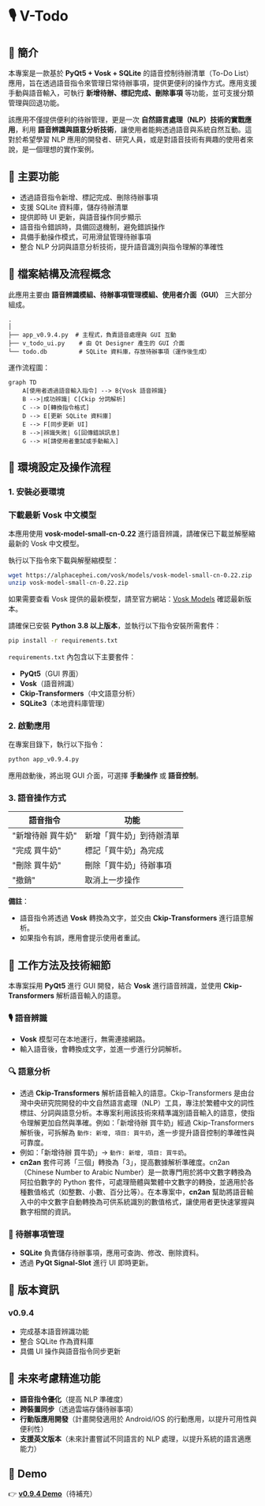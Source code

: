 # 🎙️ V-Todo

## 📌 簡介

本專案是一款基於 **PyQt5 + Vosk + SQLite** 的語音控制待辦清單（To-Do List）應用，旨在透過語音指令來管理日常待辦事項，提供更便利的操作方式。應用支援手動與語音輸入，可執行 **新增待辦、標記完成、刪除事項** 等功能，並可支援分類管理與回退功能。

該應用不僅提供便利的待辦管理，更是一次 **自然語言處理（NLP）技術的實戰應用**，利用 **語音辨識與語意分析技術**，讓使用者能夠透過語音與系統自然互動。這對於希望學習 NLP 應用的開發者、研究人員，或是對語音技術有興趣的使用者來說，是一個理想的實作案例。

## 📌 主要功能

- 透過語音指令新增、標記完成、刪除待辦事項
- 支援 SQLite 資料庫，儲存待辦清單
- 提供即時 UI 更新，與語音操作同步顯示
- 語音指令錯誤時，具備回退機制，避免錯誤操作
- 具備手動操作模式，可用滑鼠管理待辦事項
- 整合 NLP 分詞與語意分析技術，提升語音識別與指令理解的準確性

## 📌 檔案結構及流程概念

此應用主要由 **語音辨識模組、待辦事項管理模組、使用者介面（GUI）** 三大部分組成。

```
.
│
├── app_v0.9.4.py  # 主程式，負責語音處理與 GUI 互動
├── v_todo_ui.py    # 由 Qt Designer 產生的 GUI 介面
└── todo.db         # SQLite 資料庫，存放待辦事項（運作後生成）
```

運作流程圖：

```mermaid
graph TD
    A[使用者透過語音輸入指令] --> B{Vosk 語音辨識}
    B -->|成功辨識| C[Ckip 分詞解析]
    C --> D[轉換指令格式]
    D --> E[更新 SQLite 資料庫]
    E --> F[同步更新 UI]
    B -->|辨識失敗| G[回傳錯誤訊息]
    G --> H[請使用者重試或手動輸入]
```

## 📌 環境設定及操作流程

### 1. 安裝必要環境

### 下載最新 Vosk 中文模型

本應用使用 **vosk-model-small-cn-0.22** 進行語音辨識，請確保已下載並解壓縮最新的 Vosk 中文模型。

執行以下指令來下載與解壓縮模型：

```bash
wget https://alphacephei.com/vosk/models/vosk-model-small-cn-0.22.zip
unzip vosk-model-small-cn-0.22.zip
```

如果需要查看 Vosk 提供的最新模型，請至官方網站：[Vosk Models](https://alphacephei.com/vosk/models) 確認最新版本。

請確保已安裝 **Python 3.8 以上版本**，並執行以下指令安裝所需套件：

```bash
pip install -r requirements.txt
```

`requirements.txt` 內包含以下主要套件：

- **PyQt5**（GUI 界面）
- **Vosk**（語音辨識）
- **Ckip-Transformers**（中文語意分析）
- **SQLite3**（本地資料庫管理）

### 2. 啟動應用

在專案目錄下，執行以下指令：

```bash
python app_v0.9.4.py
```

應用啟動後，將出現 GUI 介面，可選擇 **手動操作** 或 **語音控制**。

### 3. 語音操作方式

| 語音指令       | 功能           |
| ---------- | ------------ |
| "新增待辦 買牛奶" | 新增「買牛奶」到待辦清單 |
| "完成 買牛奶"   | 標記「買牛奶」為完成   |
| "刪除 買牛奶"   | 刪除「買牛奶」待辦事項  |
| "撤銷"       | 取消上一步操作      |

**備註**：

- 語音指令將透過 **Vosk** 轉換為文字，並交由 **Ckip-Transformers** 進行語意解析。
- 如果指令有誤，應用會提示使用者重試。

## 📌 工作方法及技術細節

本專案採用 **PyQt5** 進行 GUI 開發，結合 **Vosk** 進行語音辨識，並使用 **Ckip-Transformers** 解析語音輸入的語意。

### 🎙️ 語音辨識

- **Vosk** 模型可在本地運行，無需連接網路。
- 輸入語音後，會轉換成文字，並進一步進行分詞解析。

### 🔍 語意分析

- 透過 **Ckip-Transformers** 解析語音輸入的語意。Ckip-Transformers 是由台灣中央研究院開發的中文自然語言處理（NLP）工具，專注於繁體中文的詞性標註、分詞與語意分析。本專案利用該技術來精準識別語音輸入的語意，使指令理解更加自然與準確。例如：「新增待辦 買牛奶」經過 Ckip-Transformers 解析後，可拆解為 `動作: 新增, 項目: 買牛奶`，進一步提升語音控制的準確性與可靠度。
- 例如：「新增待辦 買牛奶」→ `動作: 新增, 項目: 買牛奶`。
- **cn2an** 套件可將「三個」轉換為「3」，提高數據解析準確度。cn2an（Chinese Number to Arabic Number）是一款專門用於將中文數字轉換為阿拉伯數字的 Python 套件，可處理簡體與繁體中文數字的轉換，並適用於各種數值格式（如整數、小數、百分比等）。在本專案中，**cn2an** 幫助將語音輸入中的中文數字自動轉換為可供系統識別的數值格式，讓使用者更快速掌握與數字相關的資訊。

### 💾 待辦事項管理

- **SQLite** 負責儲存待辦事項，應用可查詢、修改、刪除資料。
- 透過 **PyQt Signal-Slot** 進行 UI 即時更新。

## 📌 版本資訊

### v0.9.4

- 完成基本語音辨識功能
- 整合 SQLite 作為資料庫
- 具備 UI 操作與語音指令同步更新

## 🎯 未來考慮精進功能

- **語音指令優化**（提高 NLP 準確度）
- **跨裝置同步**（透過雲端存儲待辦事項）
- **行動版應用開發**（計畫開發適用於 Android/iOS 的行動應用，以提升可用性與便利性）
- **支援英文版本**（未來計畫嘗試不同語言的 NLP 處理，以提升系統的語言適應能力）

## 🎥 Demo

👉 [**v0.9.4 Demo**](#)（待補充）

